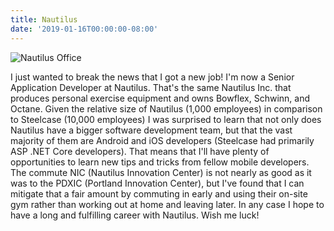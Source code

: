 ```yaml
---
title: Nautilus
date: '2019-01-16T00:00:00-08:00'
---
```

![Nautilus Office](/blog-v3/assets/nautilus-office.jpg)

I just wanted to break the news that I got a new job!  I'm now a Senior Application Developer at Nautilus.  That's the same Nautilus Inc. that produces personal exercise equipment and owns Bowflex, Schwinn, and Octane.  Given the relative size of Nautilus (1,000 employees) in comparison to Steelcase (10,000 employees) I was surprised to learn that not only does Nautilus have a bigger software development team, but that the vast majority of them are Android and iOS developers (Steelcase had primarily ASP .NET Core developers).  That means that I'll have plenty of opportunities to learn new tips and tricks from fellow mobile developers.  The commute NIC (Nautilus Innovation Center) is not nearly as good as it was to the PDXIC (Portland Innovation Center), but I've found that I can mitigate that a fair amount by commuting in early and using their on-site gym rather than working out at home and leaving later.  In any case I hope to have a long and fulfilling career with Nautilus.  Wish me luck!
